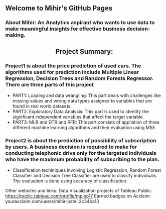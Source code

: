 ## Welcome to Mihir's GitHub Pages
<h3>About Mihir: An Analytics aspirant who wants to use data to make meaningful insights for effective business decision-making. <h3>
  
<h2 align = "center" color = Blue>Project Summary:</h2>
<h3>Project1 is about the price prediction of used cars. The algorithms used for prediction include Multiple Linear Regression, Decision Trees and Random Forests Regressor. 
There are three parts of this project</h3>
<ul>
<li>PART1: Loading and data wrangling: This part deals with challenges like missing values and wrong data types assigned to variables that are found in real world datasets.</li>
<li>PART2: Exploratory Data Analysis: This part is used to identify the significant independent variables that affect the target variable.</li>
<li>PART3: MLR and DTR and RFR: This part consists of appliation of three different machine learning algorithms and their evaluation using MSE.</li></ul>


<h3>Project2 is about the prediction of possibility of subscription by users. A business decision is required to make for conducting telephonic drive only for the targeted individuals who have the maximum probability of subscribing to the plan.</h3>
<ul><li>Classification techiniques involving Logistic Regression, Random Forest Classifier and Decision Tree Classifier are used to classify individuals. The evaluation is done using accuracy of classification.</li></ul>

Other websites and links:
Data Visualization projects of Tableau Public: https://public.tableau.com/profile/mpleo17
Earned badges on Acclaim: youracclaim.com/users/mihir-patel.2c34ba13
